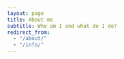 ```yaml
---
layout: page
title: About me
subtitle: Who am I and what do I do?
redirect_from:
  - "/about/"
  - "/info/"
---
```


